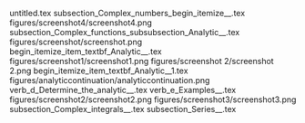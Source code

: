 untitled.tex
subsection_Complex_numbers_begin_itemize__.tex
figures/screenshot4/screenshot4.png
subsection_Complex_functions_subsubsection_Analytic__.tex
figures/screenshot/screenshot.png
begin_itemize_item_textbf_Analytic__.tex
figures/screenshot1/screenshot1.png
figures/screenshot 2/screenshot 2.png
begin_itemize_item_textbf_Analytic__1.tex
figures/analyticcontinuation/analyticcontinuation.png
verb_d_Determine_the_analytic__.tex
verb_e_Examples__.tex
figures/screenshot2/screenshot2.png
figures/screenshot3/screenshot3.png
subsection_Complex_integrals__.tex
subsection_Series__.tex
